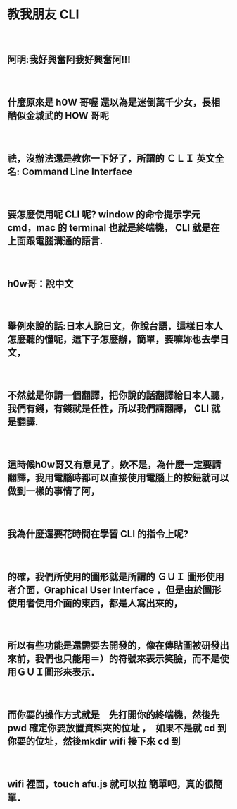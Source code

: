 # 教我朋友 CLI
　　
 ## 阿明:我好興奮阿我好興奮阿!!!
　　
 ## 什麼原來是 h0W 哥喔 還以為是迷倒萬千少女，長相酷似金城武的 HOW 哥呢
　　
 ## 祛，沒辦法還是教你一下好了，所謂的 ＣＬＩ 英文全名: Command Line Interface
　　
 ## 要怎麼使用呢 CLI 呢? window 的命令提示字元 cmd，mac 的 terminal 也就是終端機， CLI 就是在上面跟電腦溝通的語言.
　　
 ## h0w哥：說中文
　　
 ## 舉例來說的話:日本人說日文，你說台語，這樣日本人怎麼聽的懂呢，這下子怎麼辦，簡單，要嘛妳也去學日文，
　　
 ## 不然就是你請一個翻譯，把你說的話翻譯給日本人聽，我們有錢，有錢就是任性，所以我們請翻譯， CLI 就是翻譯.
　　
 ## 這時候h0w哥又有意見了，欸不是，為什麼一定要請翻譯，我用電腦時都可以直接使用電腦上的按鈕就可以做到一樣的事情了阿，
　　
 ## 我為什麼還要花時間在學習 CLI 的指令上呢?
　　
 ## 的確，我們所使用的圖形就是所謂的 ＧＵＩ 圖形使用者介面，Graphical User Interface ，但是由於圖形使用者使用介面的東西，都是人寫出來的，
　　
 ## 所以有些功能是還需要去開發的，像在傳貼圖被研發出來前，我們也只能用＝）的符號來表示笑臉，而不是使用ＧＵＩ圖形來表示．
　　
 ## 而你要的操作方式就是　先打開你的終端機，然後先 pwd 確定你要放置資料夾的位址 ，　如果不是就 cd 到你要的位址，然後mkdir wifi 接下來 cd 到
　　
 ## wifi 裡面，touch afu.js 就可以拉 簡單吧，真的很簡單．







